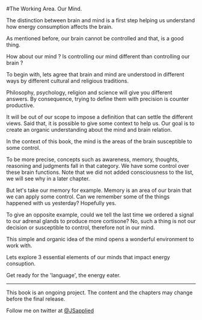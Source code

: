 #The Working Area. Our Mind.

The distinction between brain and mind is a first step helping us understand how energy consumption affects the brain. 

As mentioned before, our brain cannot be controlled and that, is a good thing.

How about our mind ? Is controlling our mind different than controlling our brain ?

To begin with, lets agree that brain and mind are understood in different ways by different cultural and religious traditions. 

Philosophy, psychology, religion and science will give you different answers. By consequence, trying to define them with precision is counter productive.  

It will be out of our scope to impose a definition that can settle the different views. Said that, it is possible to give some context to help us. Our goal is to create an organic understanding about the mind and brain relation.

In the context of this book, the mind is the areas of the brain susceptible to some control.

To be more precise, concepts such as awareness, memory, thoughts, reasoning and judgments fall in that category.  We have some control over these brain functions. Note that we did not added consciousness to the list, we will see why in a later chapter. 

But let's take our memory for example. Memory is an area of our brain that we can apply some control. Can we remember some of the things happened with us yesterday? Hopefully yes.

To give an opposite example, could we tell the last time we ordered a signal to our adrenal glands to produce more cortisone? No, such a thing is not our decision or susceptible to control, therefore not in our mind.

This simple and organic idea of the mind opens a wonderful environment to work with.

Lets explore 3 essential elements of our minds that impact energy consuption. 

Get ready for the 'language', the energy eater. 

***

This book is an ongoing project. The content and the chapters may change before the final release.

Follow me on twitter at [@JSapplied](https://twitter.com/JSapplied) 